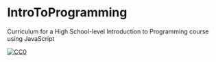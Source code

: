 # IntroToProgramming
Curriculum for a High School-level Introduction to Programming course using JavaScript

[![CC0](http://i.creativecommons.org/p/zero/1.0/88x31.png "Public Domain")](https://creativecommons.org/publicdomain/zero/1.0/)
